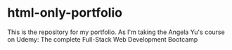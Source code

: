 # html-only-portfolio
This is the repository for my portfolio. As I'm taking the Angela Yu's course on Udemy: The complete Full-Stack Web Development Bootcamp

